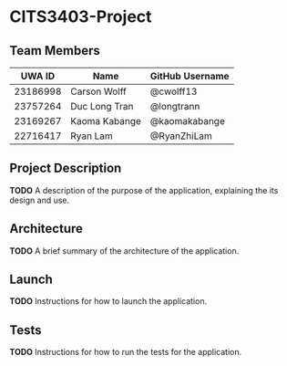 # CITS3403-Project

## Team Members
| UWA ID    | Name           | GitHub Username   |
|-----------|----------------|-------------------|
| 23186998 | Carson Wolff | @cwolff13 |
| 23757264 | Duc Long Tran| @longtrann |
| 23169267  | Kaoma Kabange | @kaomakabange |
| 22716417 | Ryan Lam | @RyanZhiLam |

## Project Description
**TODO**
A description of the purpose of the application, explaining the its design and use.

## Architecture
**TODO**
A brief summary of the architecture of the application.

## Launch
**TODO**
Instructions for how to launch the application.

## Tests
**TODO**
Instructions for how to run the tests for the application.
